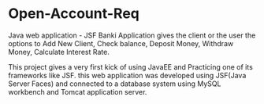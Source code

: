 # Open-Account-Req
Java web application - JSF 
Banki Application gives the client or the user the options to 
Add New Client, Check balance, Deposit Money, Withdraw Money, Calculate Interest Rate.

This project gives a very first kick of using JavaEE and Practicing one of its frameworks like JSF.
this web application was developed using JSF(Java Server Faces) and connected to a database system
using MySQL workbench and Tomcat application server.


